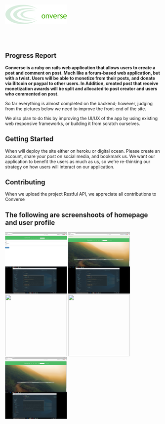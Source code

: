<h1><img src="converse_logo.jpg"></h1><br><br>

<h2>Progress Report</h2>
<p><b>Converse is a ruby on rails web application that allows users to create a post and comment on post. Much like a forum-based web application, but with a twist. Users will be able to monetize from their posts, and donate via Bitcoin or paypal to other users. In Addition, created post that receive monetization awards will be split and allocated to post creator and users who commented on post.</b></p>

<p>
  So far everything is almost completed on the backend; however, judging from the pictures below we need to improve the front-end of the site. 
</p>
<p>
  We also plan to do this by improving the UI/UX of the app by using existing web responsive frameworks, or building it from scratch ourselves.
</p>

<h2>Getting Started</h2>
<p>When will deploy the site either on heroku or digital ocean. Please create an account, share your post on social media, and bookmark us. We want our application to benefit the users as much as us, so we're re-thinking our strategy on how users will interact on our application.</p>

<h2>Contributing</h2>
<p>When we upload the project Restful API, we appreciate all contributions to Converse</p>

<h2>The following are screenshoots of homepage and user profile</h2>

<p>
    <a href="1.png"><img src="1.png" width="200" height ="200"></a>
    <a href="2.png"><img src="2.png" width="200" height ="200"></a>
    <a href="3.png"><img src="3.png" width="200" height ="200"></a>
    <a href="4.png"><img src="4.png" width="200" height ="200"></a>
    <a href="5.png"><img src="5.png" width="200" height ="200"></a>
</p>


